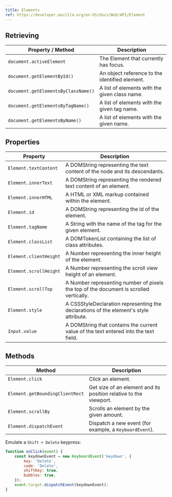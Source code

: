 ```yaml
---
title: Elements
ref: https://developer.mozilla.org/en-US/docs/Web/API/Element
---
```


## Retrieving

| Property / Method                   | Description                                    |
| ----------------------------------- | ---------------------------------------------- |
| `document.activeElement`            | The Element that currently has focus.          |
| `document.getElementById()`         | An object reference to the identified element. |
| `document.getElementsByClassName()` | A list of elements with the given class name.  |
| `document.getElementsByTagName()`   | A list of elements with the given tag name.    |
| `document.getElementsByName()`      | A list of elements with the given name.        |

## Properties

| Property               | Description                                                                            |
| ---------------------- | -------------------------------------------------------------------------------------- |
| `Element.textContent`  | A DOMString representing the text content of the node and its descendants.             |
| `Element.innerText`    | A DOMString representing the rendered text content of an element.                      |
| `Element.innerHTML`    | A HTML or XML markup contained within the element.                                     |
| `Element.id`           | A DOMString representing the id of the element.                                        |
| `Element.tagName`      | A String with the name of the tag for the given element.                               |
| `Element.classList`    | A DOMTokenList containing the list of class attributes.                                |
| `Element.clientHeight` | A Number representing the inner height of the element.                                 |
| `Element.scrollHeight` | A Number representing the scroll view height of an element.                            |
| `Element.scrollTop`    | A Number representing number of pixels the top of the document is scrolled vertically. |
| `Element.style`        | A CSSStyleDeclaration representing the declarations of the element's style attribute.  |
| `Input.value`          | A DOMString that contains the current value of the text entered into the text field.   |

## Methods

| Method                          | Description                                                       |
| ------------------------------- | ----------------------------------------------------------------- |
| `Element.click`                 | Click an element.                                                 |
| `Element.getBoundingClientRect` | Get size of an element and its position relative to the viewport. |
| `Element.scrollBy`              | Scrolls an element by the given amount.                           |
| `Element.dispatchEvent`         | Dispatch a new event (for example, a `KeyboardEvent`).            |

Emulate a `Shift + Delete` keypress:

```js
function onClick(event) {
    const keydownEvent = new KeyboardEvent('keydown', {
        key: 'Delete',
        code: 'Delete',
        shiftKey: true,
        bubbles: true,
    });
    event.target.dispatchEvent(keydownEvent);
}
```
